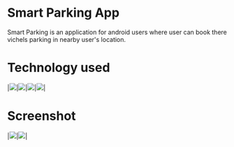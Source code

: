 # Smart Parking App
Smart Parking is an application for android users where user can book there vichels parking in nearby user's location.

# Technology used
|<img src="https://drive.google.com/file/d/17pukRYzM1fh0P_kNj9zb8qFWYr6dcx1k/view?usp=sharing">|<img src="https://drive.google.com/file/d/1ngMYfMEGqBtHEfb6PWGNXNyj6SDmcJPR/view?usp=sharing">|<img src="https://drive.google.com/file/d/1rDCFPlFapQ3bDJZBRY7bBR6keMEMRKYf/view?usp=sharing">|<img src="https://drive.google.com/file/d/13Ed0wgbcDFt1ztD9cvcID-KKd-DwHdPY/view?usp=sharing">|
# Screenshot
|<img src="https://drive.google.com/file/d/13Ed0wgbcDFt1ztD9cvcID-KKd-DwHdPY/view?usp=sharing">|<img src="https://drive.google.com/file/d/1ev9UT9tM09hMz3LZcmBEDOAoFcyn-bBv/view?usp=sharing">|
